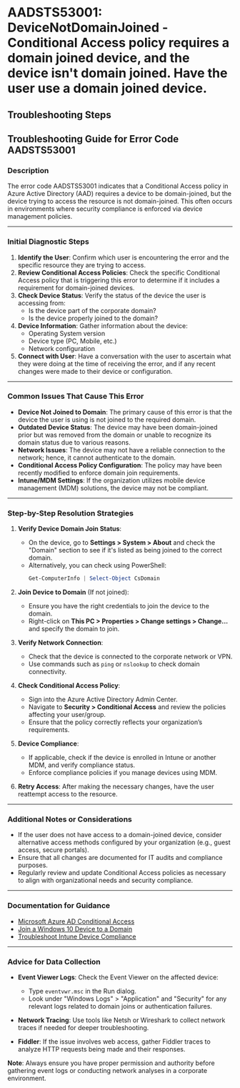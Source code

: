 # AADSTS53001: DeviceNotDomainJoined - Conditional Access policy requires a domain joined device, and the device isn't domain joined. Have the user use a domain joined device.


## Troubleshooting Steps
## Troubleshooting Guide for Error Code AADSTS53001

### Description
The error code AADSTS53001 indicates that a Conditional Access policy in Azure Active Directory (AAD) requires a device to be domain-joined, but the device trying to access the resource is not domain-joined. This often occurs in environments where security compliance is enforced via device management policies.

---

### Initial Diagnostic Steps
1. **Identify the User**: Confirm which user is encountering the error and the specific resource they are trying to access.
2. **Review Conditional Access Policies**: Check the specific Conditional Access policy that is triggering this error to determine if it includes a requirement for domain-joined devices.
3. **Check Device Status**: Verify the status of the device the user is accessing from:
   - Is the device part of the corporate domain?
   - Is the device properly joined to the domain?
4. **Device Information**: Gather information about the device:
   - Operating System version
   - Device type (PC, Mobile, etc.)
   - Network configuration
5. **Connect with User**: Have a conversation with the user to ascertain what they were doing at the time of receiving the error, and if any recent changes were made to their device or configuration.

---

### Common Issues That Cause This Error
- **Device Not Joined to Domain**: The primary cause of this error is that the device the user is using is not joined to the required domain.
- **Outdated Device Status**: The device may have been domain-joined prior but was removed from the domain or unable to recognize its domain status due to various reasons.
- **Network Issues**: The device may not have a reliable connection to the network; hence, it cannot authenticate to the domain.
- **Conditional Access Policy Configuration**: The policy may have been recently modified to enforce domain join requirements.
- **Intune/MDM Settings**: If the organization utilizes mobile device management (MDM) solutions, the device may not be compliant.

---

### Step-by-Step Resolution Strategies
1. **Verify Device Domain Join Status**:
   - On the device, go to **Settings > System > About** and check the "Domain" section to see if it's listed as being joined to the correct domain.
   - Alternatively, you can check using PowerShell:
     ```powershell
     Get-ComputerInfo | Select-Object CsDomain
     ```

2. **Join Device to Domain** (If not joined):
   - Ensure you have the right credentials to join the device to the domain.
   - Right-click on **This PC > Properties > Change settings > Change...** and specify the domain to join.

3. **Verify Network Connection**:
   - Check that the device is connected to the corporate network or VPN.
   - Use commands such as `ping` or `nslookup` to check domain connectivity.

4. **Check Conditional Access Policy**:
   - Sign into the Azure Active Directory Admin Center.
   - Navigate to **Security > Conditional Access** and review the policies affecting your user/group.
   - Ensure that the policy correctly reflects your organization’s requirements.

5. **Device Compliance**:
   - If applicable, check if the device is enrolled in Intune or another MDM, and verify compliance status.
   - Enforce compliance policies if you manage devices using MDM.

6. **Retry Access**: After making the necessary changes, have the user reattempt access to the resource.

---

### Additional Notes or Considerations
- If the user does not have access to a domain-joined device, consider alternative access methods configured by your organization (e.g., guest access, secure portals).
- Ensure that all changes are documented for IT audits and compliance purposes.
- Regularly review and update Conditional Access policies as necessary to align with organizational needs and security compliance.
  
---

### Documentation for Guidance
- [Microsoft Azure AD Conditional Access](https://docs.microsoft.com/en-us/azure/active-directory/conditional-access/overview)
- [Join a Windows 10 Device to a Domain](https://docs.microsoft.com/en-us/windows/security/identity-protection/active-directory-domain-services)
- [Troubleshoot Intune Device Compliance](https://docs.microsoft.com/en-us/mem/intune/protect/devices-compliance-troubleshoot)

---

### Advice for Data Collection
- **Event Viewer Logs**: Check the Event Viewer on the affected device:
  - Type `eventvwr.msc` in the Run dialog.
  - Look under "Windows Logs" > "Application" and "Security" for any relevant logs related to domain joins or authentication failures.
  
- **Network Tracing**: Use tools like Netsh or Wireshark to collect network traces if needed for deeper troubleshooting.
  
- **Fiddler**: If the issue involves web access, gather Fiddler traces to analyze HTTP requests being made and their responses.

**Note**: Always ensure you have proper permission and authority before gathering event logs or conducting network analyses in a corporate environment.